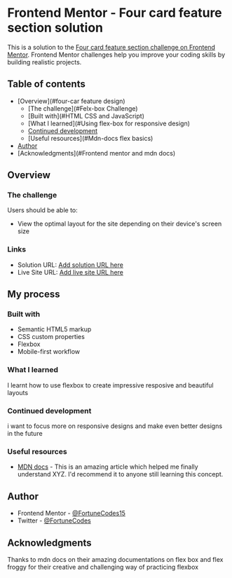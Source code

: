 # Frontend Mentor - Four card feature section solution

This is a solution to the [Four card feature section challenge on Frontend Mentor](https://www.frontendmentor.io/challenges/four-card-feature-section-weK1eFYK). Frontend Mentor challenges help you improve your coding skills by building realistic projects. 

## Table of contents

- [Overview](#four-car feature design)
  - [The challenge](#Felx-box Challenge)
  - [Built with](#HTML CSS and JavaScript)
  - [What I learned](#Using flex-box for responsive design)
  - [Continued development](#grid)
  - [Useful resources](#Mdn-docs flex basics)
- [Author](#Mdn)
- [Acknowledgments](#Frontend mentor and mdn docs)

## Overview

### The challenge

Users should be able to:

- View the optimal layout for the site depending on their device's screen size

### Links

- Solution URL: [Add solution URL here](https://github.com/Fortune-Codes15/Frontend-Mentor/tree/master/four-card-feature-section-master)
- Live Site URL: [Add live site URL here](https://https://card-feature-ten.vercel.app/)

## My process

### Built with

- Semantic HTML5 markup
- CSS custom properties
- Flexbox
- Mobile-first workflow

### What I learned

I learnt how to use flexbox to create impressive resposive and beautiful layouts

### Continued development

i want to focus more on responsive designs and make even better designs in the future

### Useful resources

- [MDN docs](https://www.MDN.com/flex-box-bascis) - This is an amazing article which helped me finally understand XYZ. I'd recommend it to anyone still learning this concept.

## Author

- Frontend Mentor - [@FortuneCodes15](https://www.frontendmentor.io/profile/fortuneCodes15)
- Twitter - [@FortuneCodes](https://www.twitter.com/fortuneCodes)

## Acknowledgments

Thanks to mdn docs on their amazing documentations on flex box and flex froggy for their creative and challenging way of practicing flexbox